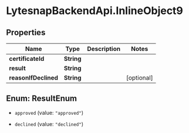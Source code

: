 # LytesnapBackendApi.InlineObject9

## Properties

Name | Type | Description | Notes
------------ | ------------- | ------------- | -------------
**certificateId** | **String** |  | 
**result** | **String** |  | 
**reasonIfDeclined** | **String** |  | [optional] 



## Enum: ResultEnum


* `approved` (value: `"approved"`)

* `declined` (value: `"declined"`)




